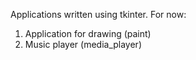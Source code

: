 Applications written using tkinter.
For now:
1) Application for drawing (paint)
2) Music player (media_player)
